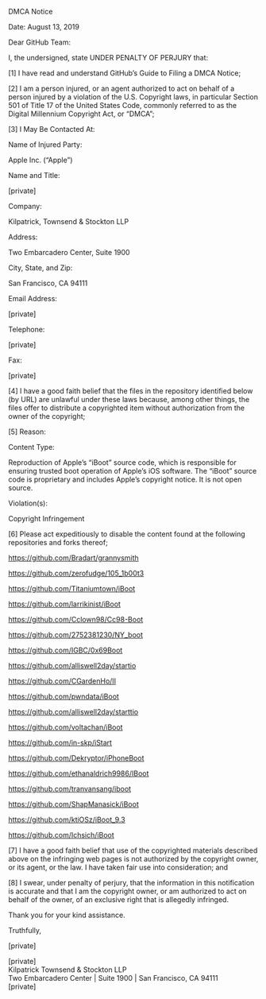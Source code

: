 DMCA Notice

 

Date: August 13, 2019

 

Dear GitHub Team:

 

I, the undersigned, state UNDER PENALTY OF PERJURY that:

 

[1]        I have read and understand GitHub’s Guide to Filing a DMCA Notice;

 

[2]        I am a person injured, or an agent authorized to act on behalf of a person injured by a violation of the U.S. Copyright laws, in particular Section 501 of Title 17 of the United States Code, commonly referred to as the Digital Millennium Copyright Act, or “DMCA”;

 

[3]        I May Be Contacted At:

 

Name of Injured Party:

Apple Inc. (“Apple”)

Name and Title:

[private]

Company:

Kilpatrick, Townsend & Stockton LLP

Address:

Two Embarcadero Center, Suite 1900

City, State, and Zip:

San Francisco, CA 94111

Email Address:

[private]

Telephone:

[private]

Fax:

[private]

 

[4]        I have a good faith belief that the files in the repository identified below (by URL) are unlawful under these laws because, among other things, the files offer to distribute a copyrighted item without authorization from the owner of the copyright;

 

[5]        Reason:

 

Content Type:

Reproduction of Apple’s “iBoot” source code, which is responsible for ensuring trusted boot operation of Apple’s iOS software. The “iBoot” source code is proprietary and includes Apple’s copyright notice. It is not open source.

Violation(s):

Copyright Infringement

 

[6]        Please act expeditiously to disable the content found at the following repositories and forks thereof;

 

https://github.com/Bradart/grannysmith

https://github.com/zerofudge/105_1b00t3

https://github.com/Titaniumtown/iBoot

https://github.com/larrikinist/iBoot

https://github.com/Cclown98/Cc98-Boot

https://github.com/2752381230/NY_boot

https://github.com/IGBC/0x69Boot

https://github.com/alliswell2day/startio

https://github.com/CGardenHo/II

https://github.com/pwndata/iBoot

https://github.com/alliswell2day/starttio

https://github.com/voltachan/iBoot

https://github.com/in-skp/iStart

https://github.com/Dekryptor/iPhoneBoot

https://github.com/ethanaldrich9986/IBoot

https://github.com/tranvansang/iboot

https://github.com/ShapManasick/iBoot

https://github.com/ktiOSz/iBoot_9.3

https://github.com/Ichsich/iBoot

 

[7]        I have a good faith belief that use of the copyrighted materials described above on the infringing web pages is not authorized by the copyright owner, or its agent, or the law. I have taken fair use into consideration; and

 

[8]        I swear, under penalty of perjury, that the information in this notification is accurate and that I am the copyright owner, or am authorized to act on behalf of the owner, of an exclusive right that is allegedly infringed.

 

 

Thank you for your kind assistance.

 

Truthfully,

 

[private]

 

[private]   
Kilpatrick Townsend & Stockton LLP     
Two Embarcadero Center | Suite 1900 | San Francisco, CA 94111   
[private]

